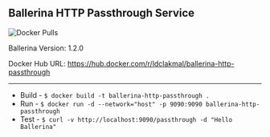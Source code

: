 ## Ballerina HTTP Passthrough Service

![Docker Pulls](https://img.shields.io/docker/pulls/ldclakmal/ballerina-http-passthrough)

Ballerina Version: 1.2.0

Docker Hub URL: https://hub.docker.com/r/ldclakmal/ballerina-http-passthrough

---

- Build - `$ docker build -t ballerina-http-passthrough .`
- Run - `$ docker run -d --network="host" -p 9090:9090 ballerina-http-passthrough`
- Test - `$ curl -v http://localhost:9090/passthrough -d "Hello Ballerina"`

